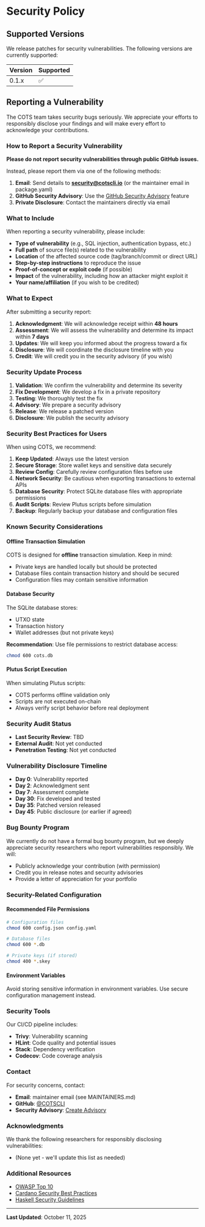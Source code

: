 # Security Policy

## Supported Versions

We release patches for security vulnerabilities. The following versions are currently supported:

| Version | Supported          |
| ------- | ------------------ |
| 0.1.x   | :white_check_mark: |

## Reporting a Vulnerability

The COTS team takes security bugs seriously. We appreciate your efforts to responsibly disclose your findings and will make every effort to acknowledge your contributions.

### How to Report a Security Vulnerability

**Please do not report security vulnerabilities through public GitHub issues.**

Instead, please report them via one of the following methods:

1. **Email**: Send details to **security@cotscli.io** (or the maintainer email in package.yaml)
2. **GitHub Security Advisory**: Use the [GitHub Security Advisory](https://github.com/COTSCLI/COTS/security/advisories/new) feature
3. **Private Disclosure**: Contact the maintainers directly via email

### What to Include

When reporting a security vulnerability, please include:

- **Type of vulnerability** (e.g., SQL injection, authentication bypass, etc.)
- **Full path** of source file(s) related to the vulnerability
- **Location** of the affected source code (tag/branch/commit or direct URL)
- **Step-by-step instructions** to reproduce the issue
- **Proof-of-concept or exploit code** (if possible)
- **Impact** of the vulnerability, including how an attacker might exploit it
- **Your name/affiliation** (if you wish to be credited)

### What to Expect

After submitting a security report:

1. **Acknowledgment**: We will acknowledge receipt within **48 hours**
2. **Assessment**: We will assess the vulnerability and determine its impact within **7 days**
3. **Updates**: We will keep you informed about the progress toward a fix
4. **Disclosure**: We will coordinate the disclosure timeline with you
5. **Credit**: We will credit you in the security advisory (if you wish)

### Security Update Process

1. **Validation**: We confirm the vulnerability and determine its severity
2. **Fix Development**: We develop a fix in a private repository
3. **Testing**: We thoroughly test the fix
4. **Advisory**: We prepare a security advisory
5. **Release**: We release a patched version
6. **Disclosure**: We publish the security advisory

### Security Best Practices for Users

When using COTS, we recommend:

1. **Keep Updated**: Always use the latest version
2. **Secure Storage**: Store wallet keys and sensitive data securely
3. **Review Config**: Carefully review configuration files before use
4. **Network Security**: Be cautious when exporting transactions to external APIs
5. **Database Security**: Protect SQLite database files with appropriate permissions
6. **Audit Scripts**: Review Plutus scripts before simulation
7. **Backup**: Regularly backup your database and configuration files

### Known Security Considerations

#### Offline Transaction Simulation

COTS is designed for **offline** transaction simulation. Keep in mind:

- Private keys are handled locally but should be protected
- Database files contain transaction history and should be secured
- Configuration files may contain sensitive information

#### Database Security

The SQLite database stores:
- UTXO state
- Transaction history
- Wallet addresses (but not private keys)

**Recommendation**: Use file permissions to restrict database access:
```bash
chmod 600 cots.db
```

#### Plutus Script Execution

When simulating Plutus scripts:
- COTS performs offline validation only
- Scripts are not executed on-chain
- Always verify script behavior before real deployment

### Security Audit Status

- **Last Security Review**: TBD
- **External Audit**: Not yet conducted
- **Penetration Testing**: Not yet conducted

### Vulnerability Disclosure Timeline

- **Day 0**: Vulnerability reported
- **Day 2**: Acknowledgment sent
- **Day 7**: Assessment complete
- **Day 30**: Fix developed and tested
- **Day 35**: Patched version released
- **Day 45**: Public disclosure (or earlier if agreed)

### Bug Bounty Program

We currently do not have a formal bug bounty program, but we deeply appreciate security researchers who report vulnerabilities responsibly. We will:

- Publicly acknowledge your contribution (with permission)
- Credit you in release notes and security advisories
- Provide a letter of appreciation for your portfolio

### Security-Related Configuration

#### Recommended File Permissions

```bash
# Configuration files
chmod 600 config.json config.yaml

# Database files
chmod 600 *.db

# Private keys (if stored)
chmod 400 *.skey
```

#### Environment Variables

Avoid storing sensitive information in environment variables. Use secure configuration management instead.

### Security Tools

Our CI/CD pipeline includes:

- **Trivy**: Vulnerability scanning
- **HLint**: Code quality and potential issues
- **Stack**: Dependency verification
- **Codecov**: Code coverage analysis

### Contact

For security concerns, contact:

- **Email**: maintainer email (see MAINTAINERS.md)
- **GitHub**: [@COTSCLI](https://github.com/COTSCLI)
- **Security Advisory**: [Create Advisory](https://github.com/COTSCLI/COTS/security/advisories/new)

### Acknowledgments

We thank the following researchers for responsibly disclosing vulnerabilities:

- (None yet - we'll update this list as needed)

### Additional Resources

- [OWASP Top 10](https://owasp.org/www-project-top-ten/)
- [Cardano Security Best Practices](https://docs.cardano.org/development-guidelines/security/)
- [Haskell Security Guidelines](https://wiki.haskell.org/Security)

---

**Last Updated**: October 11, 2025

